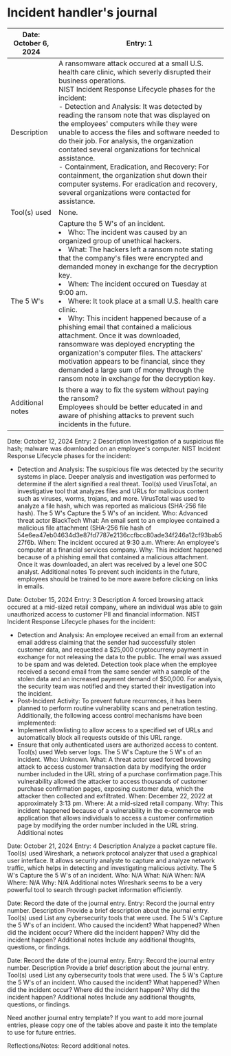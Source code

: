 <h1>Incident handler's journal</h1>

|Date: October 6, 2024	|Entry: 1|
|-----------------------|--------|
Description	|A ransomware attack occured at a small U.S. health care clinic, which severly disrupted their business operations.<br/> NIST Incident Response Lifecycle phases for the incident:<br/>- Detection and Analysis: It was detected by reading the ransom note that was displayed on the employees' computers while they were unable to access the files and software needed to do their job. For analysis, the organization contated several organizations for technical assistance.<br/>- Containment, Eradication, and Recovery: For containment, the organization shut down their computer systems. For eradication and recovery, several organizations were contacted for assistance.|
|Tool(s) used	|None.|
|The 5 W's 	|Capture the 5 W's of an incident.<li>Who: The incident was caused by an organized group of unethical hackers.</li><li>What: The hackers left a ransom note stating that the company's files were encrypted and demanded money in exchange for the decryption key.</li><li>When: The incident occured on Tuesday at 9:00 am.</li><li>Where: It took place at a small U.S. health care clinic.</li><li>Why: This incident happened because of a phishing email that contained a malicious attachment. Once it was downloaded, ransomware was deployed encrypting the organization's computer files. The attackers' motivation appears to be financial, since they demanded a large sum of money through the ransom note in exchange for the decryption key.</li>|
|Additional notes	|Is there a way to fix the system without paying the ransom?</br>Employees should be better educated in and aware of phishing attacks to prevent such incidents in the future.|



Date: 
October 12, 2024	Entry:
2
Description	Investigation of a suspicious file hash; malware was downloaded on an employee's computer.
NIST Incident Response Lifecycle phases for the incident:
- Detection and Analysis: The suspicious file was detected by the security systems in place. Deeper analysis and investigation was performed to determine if the alert signified a real threat.
Tool(s) used	VirusTotal, an investigative tool that analyzes files and URLs for malicious content such as viruses, worms, trojans, and more. VirusTotal was used to analyze a file hash, which was reported as malicious (SHA-256 file hash).
The 5 W's 	Capture the 5 W's of an incident.
Who: Advanced threat actor BlackTech
What: An email sent to an employee contained a malicious file attachment (SHA-256 file hash of 54e6ea47eb04634d3e87fd7787e2136ccfbcc80ade34f246a12cf93bab527f6b.
When: The incident occured at 9:30 a.m.
Where: An employee's computer at a financial services company.
Why: This incident happened because of a phishing email that contained a malicious attachment. Once it was downloaded, an alert was received by a level one SOC analyst.
Additional notes	To prevent such incidents in the future, employees should be trained to be more aware before clicking on links in emails.



Date: 
October 15, 2024	Entry:
3
Description	A forced browsing attack occured at a mid-sized retail company, where an individual was able to gain unauthorized access to customer PII and financial information.
NIST Incident Response Lifecycle phases for the incident:
- Detection and Analysis: An employee received an email from an external email address claiming that the sender had successfully stolen customer data, and requested a $25,000 cryptocurreny payment in exchange for not releasing the data to the public. The email was assued to be spam and was deleted. Detection took place when the employee received a second email from the same sender with a sample of the stolen data and an increased payment demand of $50,000. For analysis, the security team was notified and they started their investigation into the incident.
- Post-Incident Activity: To prevent future recurrences, it has been planned to perform routine vulnerability scans and penetration testing. Additionally, the following access control mechanisms have been implemented:
- Implement allowlisting to allow access to a specified set of URLs and automatically block all requests outside of this URL range.
- Ensure that only authenticated users are authorized access to content.
Tool(s) used	Web server logs.
The 5 W's 	Capture the 5 W's of an incident.
Who: Unknown.
What: A threat actor used forced browsing attack to access customer transaction data by modifying the order number included in the URL string of a purchase confirmation page.This vulnerability allowed the attacker to access thousands of customer purchase confirmation pages, exposing customer data, which the attacker then collected and exfiltrated.
When: December 22, 2022 at approximately 3:13 pm.
Where: At a mid-sized retail company.
Why: This incident happened because of a vulnerability in the e-commerce web application that allows individuals to access a customer confirmation page by modifying the order number included in the URL string.
Additional notes	



Date: 
October 21, 2024	Entry:
4
Description	Analyze a packet capture file.
Tool(s) used	Wireshark, a network protocol analyzer that used a graphical user interface. It allows security analyste to capture and analyze network traffic, which helps in detecting and investigating malicious activity.
The 5 W's 	Capture the 5 W's of an incident.
Who: N/A
What: N/A
When: N/A
Where: N/A
Why: N/A
Additional notes	Wireshark seems to be a very powerful tool to search through packet information efficiently. 




Date: 
Record the date of the journal entry.	Entry:
Record the journal entry number.
Description	Provide a brief description about the journal entry.
Tool(s) used	List any cybersecurity tools that were used.
The 5 W's 	Capture the 5 W's of an incident.
Who caused the incident?
What happened?
When did the incident occur?
Where did the incident happen?
Why did the incident happen?
Additional notes	Include any additional thoughts, questions, or findings.



Date: 
Record the date of the journal entry.	Entry:
Record the journal entry number.
Description	Provide a brief description about the journal entry.
Tool(s) used	List any cybersecurity tools that were used.
The 5 W's 	Capture the 5 W's of an incident.
Who caused the incident?
What happened?
When did the incident occur?
Where did the incident happen?
Why did the incident happen?
Additional notes	Include any additional thoughts, questions, or findings.

Need another journal entry template?
If you want to add more journal entries, please copy one of the tables above and paste it into the template to use for future entries.


Reflections/Notes: Record additional notes.
